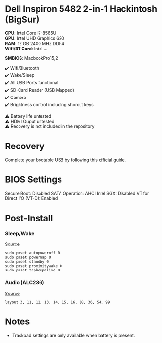# Dell Inspiron 5482 2-in-1 Hackintosh (BigSur)

**CPU**: Intel Core i7-8565U  
**GPU**: Intel UHD Graphics 620  
**RAM**: 12 GB 2400 MHz DDR4   
**Wifi/BT Card**: Intel ...    

**SMBIOS**: MacbookPro15,2

✔️ Wifi/Bluetooth  
✔️ Wake/Sleep  
✔️ All USB Ports functional  
✔️ SD-Card Reader (USB Mapped)  
✔️ Camera  
✔️ Brightness control including shorcut keys  

⚠️ Battery life untested  
⚠️ HDMI Ouput untested  
⚠️ Recovery is not included in the repository

# Recovery
Complete your bootable USB by following this [official guide](https://dortania.github.io/OpenCore-Install-Guide/installer-guide/winblows-install.html#downloading-macos).

# BIOS Settings
Secure Boot: Disabled
SATA Operation: AHCI
Intel SGX: Disabled
VT for Direct I/O (VT-D): Enabled

# Post-Install
### Sleep/Wake
[Source](https://dortania.github.io/OpenCore-Post-Install/universal/sleep.html)
```Shell
sudo pmset autopoweroff 0
sudo pmset powernap 0
sudo pmset standby 0
sudo pmset proximitywake 0
sudo pmset tcpkeepalive 0
```

### Audio (ALC236)
[Source](https://dortania.github.io/OpenCore-Post-Install/universal/audio.html#testing-your-layout)
```
layout 3, 11, 12, 13, 14, 15, 16, 18, 36, 54, 99
```

# Notes
- Trackpad settings are only available when battery is present.


